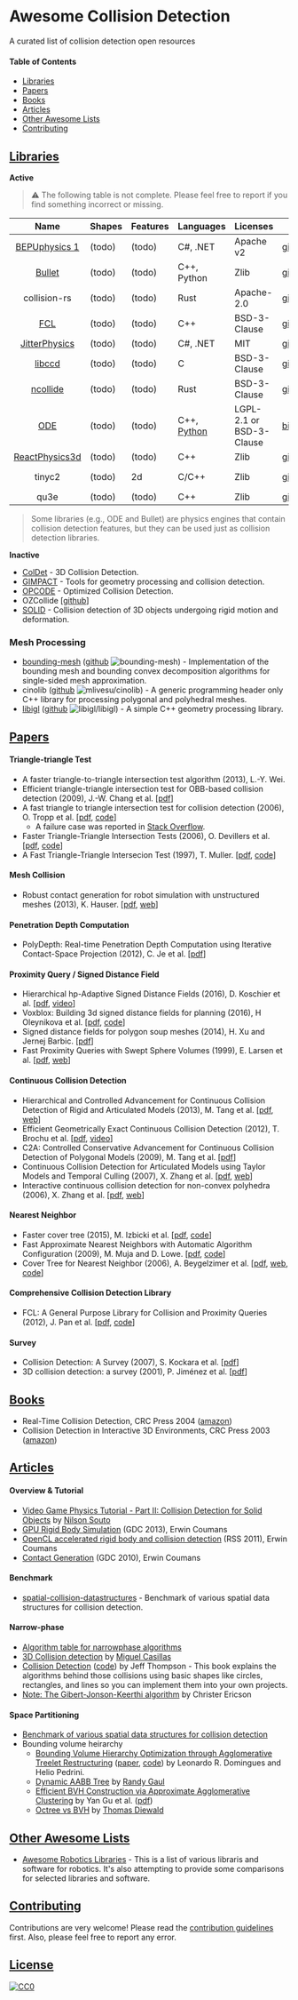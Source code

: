 # Awesome Collision Detection

A curated list of collision detection open resources

#### Table of Contents
* [Libraries](#libraries)
* [Papers](#papers)
* [Books](#books)
* [Articles](#articles)
* [Other Awesome Lists](#other-awesome-lists)
* [Contributing](#contributing)

## [Libraries](#awesome-collision-detection)

**Active**

> :warning: The following table is not complete. Please feel free to report if you find something incorrect or missing.

| Name | Shapes | Features | Languages | Licenses | Code | Popularity |
|:----:| ------ | -------- | --------- | -------- | ---- | ---------- |
| [BEPUphysics 1](http://www.bepuphysics.com/) | (todo) | (todo) | C#, .NET | Apache v2 | [github](https://github.com/bepu/bepuphysics1) | ![BEPUphysics 1](https://img.shields.io/github/stars/bepu/bepuphysics1.svg?style=social&label=Star&maxAge=2592000) |
| [Bullet](http://bulletphysics.org) | (todo) | (todo) | C++, Python | Zlib | [github](https://github.com/bulletphysics/bullet3) | ![bullet3](https://img.shields.io/github/stars/bulletphysics/bullet3.svg?style=social&label=Star&maxAge=2592000) |
| collision-rs | (todo) | (todo) | Rust | Apache-2.0 | [github](https://github.com/rustgd/collision-rs) | ![rustgd/collision-rs](https://img.shields.io/github/stars/rustgd/collision-rs.svg?style=social&label=Star&maxAge=2592000) |
| [FCL](https://github.com/flexible-collision-library/fcl) | (todo) | (todo) | C++ | BSD-3-Clause | [github](https://github.com/flexible-collision-library/fcl) | ![fcl](https://img.shields.io/github/stars/flexible-collision-library/fcl.svg?style=social&label=Star&maxAge=2592000) |
| [JitterPhysics](https://github.com/mattleibow/jitterphysics) | (todo) | (todo) | C#, .NET | MIT | [github](https://github.com/mattleibow/jitterphysics) | ![JitterPhysics](https://img.shields.io/github/stars/mattleibow/jitterphysics.svg?style=social&label=Star&maxAge=2592000) |
| [libccd](https://github.com/danfis/libccd) | (todo) | (todo) | C | BSD-3-Clause | [github](https://github.com/danfis/libccd) | ![libccd](https://img.shields.io/github/stars/danfis/libccd.svg?style=social&label=Star&maxAge=2592000) |
| [ncollide](http://ncollide.org/) | (todo) | (todo) | Rust | BSD-3-Clause | [github](https://github.com/sebcrozet/ncollide) | ![sebcrozet/ncollide](https://img.shields.io/github/stars/sebcrozet/ncollide.svg?style=social&label=Star&maxAge=2592000) |
| [ODE](http://www.ode.org/) | (todo) | (todo) | C++, [Python](http://pyode.sourceforge.net/) | LGPL-2.1 or BSD-3-Clause | [bitbucket](https://bitbucket.org/odedevs/ode) | |
| [ReactPhysics3d](http://www.reactphysics3d.com/) | (todo) | (todo) | C++ | Zlib | [github](https://github.com/DanielChappuis/reactphysics3d) | ![reactphysics3d](https://img.shields.io/github/stars/DanielChappuis/reactphysics3d.svg?style=social&label=Star&maxAge=2592000) |
| tinyc2 | (todo) | 2d | C/C++ | Zlib | [github](https://github.com/RandyGaul/tinyheaders) | ![RandyGaul/tinyheaders](https://img.shields.io/github/stars/RandyGaul/tinyheaders.svg?style=social&label=Star&maxAge=2592000) |
| qu3e | (todo) | (todo) | C++ | Zlib | [github](https://github.com/RandyGaul/qu3e) | ![qu3e](https://img.shields.io/github/stars/RandyGaul/qu3e.svg?style=social&label=Star&maxAge=2592000) |

> Some libraries (e.g., ODE and Bullet) are physics engines that contain collision detection features, but they can be used just as collision detection libraries.

**Inactive**

* [ColDet](https://sourceforge.net/projects/coldet/) - 3D Collision Detection.
* [GIMPACT](http://gimpact.sourceforge.net/) - Tools for geometry processing and collision detection.
* [OPCODE](http://www.codercorner.com/Opcode.htm) - Optimized Collision Detection.
* OZCollide [[github](https://github.com/jslee02/OZCollide)]
* [SOLID](http://solid.sourceforge.net/) - Collision detection of 3D objects undergoing rigid motion and deformation.

### Mesh Processing

* [bounding-mesh](http://www.boundingmesh.com/) ([github](https://github.com/gaschler/bounding-mesh) ![bounding-mesh](https://img.shields.io/github/stars/gaschler/bounding-mesh.svg?style=social&label=Star&maxAge=2592000)) - Implementation of the bounding mesh and bounding convex decomposition algorithms for single-sided mesh approximation.
* cinolib ([github](https://github.com/mlivesu/cinolib) ![mlivesu/cinolib](https://img.shields.io/github/stars/mlivesu/cinolib.svg?style=social&label=Star&maxAge=2592000)) - A generic programming header only C++ library for processing polygonal and polyhedral meshes.
* [libigl](https://libigl.github.io/) ([github](https://github.com/libigl/libigl) ![libigl/libigl](https://img.shields.io/github/stars/libigl/libigl.svg?style=social&label=Star&maxAge=2592000)) - A simple C++ geometry processing library.

## [Papers](#awesome-collision-detection)

#### Triangle-triangle Test

  * A faster triangle-to-triangle intersection test algorithm (2013), L.-Y. Wei.
  * Efficient triangle-triangle intersection test for OBB-based collision detection (2009), J.-W. Chang et al. [[pdf](http://ldc.usb.ve/~vtheok/cursos/ci6322/escogidos/Efficient%20triangle%E2%80%93triangleintersectiontestforOBB.pdf)]
  * A fast triangle to triangle intersection test for collision detection (2006), O. Tropp et al. [[pdf](http://webee.technion.ac.il/~ayellet/Ps/TroppTalShimshoni.pdf), [code](http://webee.technion.ac.il/labs/cgm/Computer-Graphics-Multimedia/Software/TriangleIntersection/code.cpp)]
    * A failure case was reported in [Stack Overflow](http://stackoverflow.com/a/29563443/3122234).
  * Faster Triangle-Triangle Intersection Tests (2006), O. Devillers et al. [[pdf](https://hal.inria.fr/inria-00072100/document), [code](https://github.com/CGAL/cgal/blob/076c982dbf37cc244206fd7962e73360fb17ea47/Intersections_3/include/CGAL/Triangle_3_Triangle_3_do_intersect.h)]
  * A Fast Triangle-Triangle Intersecion Test (1997), T. Muller. [[pdf](http://web.stanford.edu/class/cs277/resources/papers/Moller1997b.pdf), [code](https://github.com/erich666/jgt-code/blob/master/Volume_02/Number_2/Moller1997b/tritri_isectline.c)]

#### Mesh Collision

* Robust contact generation for robot simulation with unstructured meshes (2013), K. Hauser. [[pdf](http://motion.pratt.duke.edu/papers/ISRR2013-RobustContact.pdf), [web](http://motion.pratt.duke.edu/simulation/index.html)]

#### Penetration Depth Computation

* PolyDepth: Real-time Penetration Depth Computation using Iterative Contact-Space Projection (2012), C. Je et al. [[pdf](https://arxiv.org/pdf/1508.06181v1.pdf)]

#### Proximity Query / Signed Distance Field

* Hierarchical hp-Adaptive Signed Distance Fields (2016), D. Koschier et al. [[pdf](https://pdfs.semanticscholar.org/0dac/60f8ebf218a5510799cab4c74c5bb1f276e9.pdf), [video](https://youtu.be/x_Iq2yM4FcA)]
* Voxblox: Building 3d signed distance fields for planning (2016), H Oleynikova et al. [[pdf](https://www.research-collection.ethz.ch/bitstream/handle/20.500.11850/128028/eth-50485-01.pdf), [code](https://github.com/ethz-asl/voxblox)]
* Signed distance fields for polygon soup meshes (2014), H. Xu and Jernej Barbic. [[pdf](https://pdfs.semanticscholar.org/6247/71efeaff92c9826b9fa176e8c76a2def1d9f.pdf)]
* Fast Proximity Queries with Swept Sphere Volumes (1999), E. Larsen et al. [[pdf](https://www.researchgate.net/profile/Dinesh_Manocha/publication/2318075_Fast_Proximity_Queries_with_Swept_Sphere_Volumes/links/54ecdc250cf2465f53305253/Fast-Proximity-Queries-with-Swept-Sphere-Volumes.pdf), [web](http://gamma.cs.unc.edu/SSV/)]

#### Continuous Collision Detection

* Hierarchical and Controlled Advancement for Continuous Collision Detection of Rigid and Articulated Models (2013), M. Tang et al. [[pdf](http://graphics.ewha.ac.kr/C2A/TVCG13.pdf), [web](http://graphics.ewha.ac.kr/C2A/)]
* Efficient Geometrically Exact Continuous Collision Detection (2012), T. Brochu et al. [[pdf](https://www.researchgate.net/profile/Essex_Edwards/publication/254200434_Efficient_Geometrically_Exact_Continuous_Collision_Detection/links/5540dd8a0cf2322227304cce/Efficient-Geometrically-Exact-Continuous-Collision-Detection.pdf), [video](https://youtu.be/5bGPoMbXIzs)]
* C2A: Controlled Conservative Advancement for Continuous Collision Detection of Polygonal Models (2009), M. Tang et al. [[pdf](http://citeseerx.ist.psu.edu/viewdoc/download?doi=10.1.1.500.7676&rep=rep1&type=pdf)]
* Continuous Collision Detection for Articulated Models using Taylor Models and Temporal Culling (2007), X. Zhang et al. [[pdf](https://hal.inria.fr/file/index/docid/390313/filename/SIGGRAPH2007.pdf), [web](http://graphics.ewha.ac.kr/CATCH/)]
* Interactive continuous collision detection for non-convex polyhedra (2006), X. Zhang et al. [[pdf](https://link.springer.com/content/pdf/10.1007/s00371-006-0060-0.pdf), [web](http://graphics.ewha.ac.kr/FAST/)]

#### Nearest Neighbor

* Faster cover tree (2015), M. Izbicki et al. [[pdf](http://proceedings.mlr.press/v37/izbicki15.pdf), [code](https://github.com/manzilzaheer/CoverTree)]
* Fast Approximate Nearest Neighbors with Automatic Algorithm Configuration (2009), M. Muja and D. Lowe. [[pdf](http://people.cs.ubc.ca/~mariusm/uploads/FLANN/flann_visapp09.pdf), [code](https://github.com/mariusmuja/flann)]
* Cover Tree for Nearest Neighbor (2006), A. Beygelzimer et al. [[pdf](https://homes.cs.washington.edu/~sham/papers/ml/cover_tree.pdf), [web](http://hunch.net/~jl/projects/cover_tree/cover_tree.html), [code](https://github.com/DNCrane/Cover-Tree)]

####  Comprehensive Collision Detection Library

* FCL: A General Purpose Library for Collision and Proximity Queries (2012), J. Pan et al. [[pdf](http://citeseerx.ist.psu.edu/viewdoc/download?doi=10.1.1.259.2177&rep=rep1&type=pdf), [code](https://github.com/flexible-collision-library/fcl)]

#### Survey

* Collision Detection: A Survey (2007), S. Kockara et al. [[pdf](https://pdfs.semanticscholar.org/250e/296b4b4c1b7ac0229e57d6638fe81188121e.pdf)]
* 3D collision detection: a survey (2001), P. Jiménez et al. [[pdf](ftp://134.197.33.49/downloads/russell/jimenez_2001_3d_collision_detection_survey.pdf)]

## [Books](#awesome-collision-detection)

* Real-Time Collision Detection, CRC Press 2004 ([amazon](http://www.amazon.com/Real-Time-Collision-Detection-Interactive-Technology/dp/1558607323/ref=sr_1_1?s=books&ie=UTF8&qid=1463804277&sr=1-1&keywords=real+time+collision+detection))
* Collision Detection in Interactive 3D Environments, CRC Press 2003 ([amazon](http://www.amazon.com/Collision-Detection-Interactive-Environments-Technology/dp/155860801X))

## [Articles](#awesome-collision-detection)

#### Overview & Tutorial

* [Video Game Physics Tutorial - Part II: Collision Detection for Solid Objects](https://www.toptal.com/game/video-game-physics-part-ii-collision-detection-for-solid-objects) by [Nilson Souto](https://www.toptal.com/resume/nilson-souto)
* [GPU Rigid Body Simulation](https://storage.googleapis.com/google-code-archive-downloads/v2/code.google.com/bullet/GDC2013_ErwinCoumans_GPU_rigid_body_simulation.pdf) (GDC 2013), Erwin Coumans
* [OpenCL accelerated rigid body and collision detection](http://www.cs.rpi.edu/~trink/RSS-2011/Presentations/coumans.pdf) (RSS 2011), Erwin Coumans
* [Contact Generation](https://storage.googleapis.com/google-code-archive-downloads/v2/code.google.com/bullet/GDC10_Coumans_Erwin_Contact.pdf) (GDC 2010), Erwin Coumans

#### Benchmark

* [spatial-collision-datastructures](https://github.com/ttvd/spatial-collision-datastructures) - Benchmark of various spatial data structures for collision detection.

#### Narrow-phase

* [Algorithm table for narrowphase algorithms](http://www.realtimerendering.com/intersections.html)
* [3D Collision detection](http://www.miguelcasillas.com/?mcportfolio=collision-detection-c) by [Miguel Casillas](http://www.miguelcasillas.com/?page_id=451)
* [Collision Detection](http://www.jeffreythompson.org/collision-detection/) ([code]()) by Jeff Thompson - This book explains the algorithms behind those collisions using basic shapes like circles, rectangles, and lines so you can implement them into your own projects.
* [Note: The Gibert-Jonson-Keerthi algorithm](http://realtimecollisiondetection.net/pubs/SIGGRAPH04_Ericson_GJK_notes.pdf) by Christer Ericson

#### Space Partitioning

* [Benchmark of various spatial data structures for collision detection](https://github.com/ttvd/spatial-collision-datastructures)
* Bounding volume heirarchy
  * [Bounding Volume Hierarchy Optimization through Agglomerative Treelet Restructuring](http://www.highperformancegraphics.org/wp-content/uploads/2015/Papers-Session1/apresentacao.pdf) ([paper](http://dl.acm.org/citation.cfm?id=2790065), [code](https://github.com/leonardo-domingues/atrbvh)) by Leonardo R. Domingues and Helio Pedrini.
  * [Dynamic AABB Tree](http://www.randygaul.net/2013/08/06/dynamic-aabb-tree/) by [Randy Gaul](http://www.randygaul.net/about/)
  * [Efficient BVH Construction via Approximate Agglomerative Clustering](http://dl.acm.org/citation.cfm?id=2492054) by Yan Gu et al. ([pdf](http://repository.cmu.edu/cgi/viewcontent.cgi?article=3602&context=compsci))
  * [Octree vs BVH](http://thomasdiewald.com/blog/?p=1488) by [Thomas Diewald](http://thomasdiewald.com/blog/?page_id=14)

## [Other Awesome Lists](#awesome-collision-detection)

* [Awesome Robotics Libraries](https://github.com/jslee02/awesome-robotics-libraries) - This is a list of various libraris and software for robotics. It's also attempting to provide some comparisons for selected libraries and software.

## [Contributing](#awesome-collision-detection)

Contributions are very welcome! Please read the [contribution guidelines](https://github.com/jslee02/awesome-collision-detection/blob/master/CONTRIBUTING.md) first. Also, please feel free to report any error.

## [License](#awesome-collision-detection)

[![CC0](https://licensebuttons.net/p/zero/1.0/88x31.png)](http://creativecommons.org/publicdomain/zero/1.0/)
